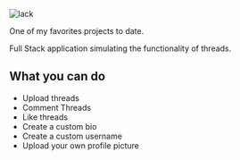 ![lack](https://github.com/mtohernandez/coral-project/assets/67434849/4b866155-dc55-4879-b3f3-dee37fda3a10)

One of my favorites projects to date.

Full Stack application simulating the functionality of threads.

## What you can do
- Upload threads
- Comment Threads
- Like threads
- Create a custom bio
- Create a custom username
- Upload your own profile picture
